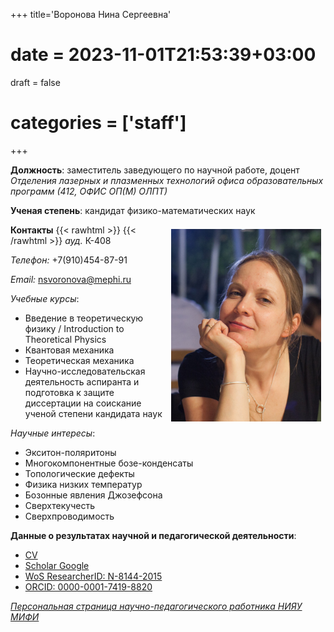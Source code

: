 +++
title='Воронова Нина Сергеевна'
# date = 2023-11-01T21:53:39+03:00
draft = false
# categories = ['staff']
+++

<!-- ![photo](photo.jpg) -->

**Должность**: заместитель заведующего по научной работе, доцент *Отделения лазерных и плазменных технологий офиса образовательных программ (412, ОФИС ОП(М) ОЛПТ)*

**Ученая степень**: кандидат физико-математических наук

**Контакты**
{{< rawhtml >}}
<img src="photo.jpg" width="240px" style="float:right; margin: 7px;"/>
{{< /rawhtml >}}
*ауд.* К-408

*Телефон:* +7(910)454-87-91

*Email:* nsvoronova@mephi.ru


*Учебные курсы*:
- Введение в теоретическую физику / Introduction to Theoretical Physics 
- Квантовая механика
- Теоретическая механика
- Научно-исследовательская деятельность аспиранта и подготовка к защите диссертации на соискание ученой степени кандидата наук 


*Научные интересы*:	
- Экситон-поляритоны
- Многокомпонентные бозе-конденсаты
- Топологические дефекты
- Физика низких температур
- Бозонные явления Джозефсона
- Сверхтекучесть
- Сверхпроводимость

**Данные о результатах научной и педагогической деятельности**:	
- [CV](CV_Voronova.pdf)
- [Scholar Google](https://scholar.google.com/citations?user=C5_mUIIAAAAJ&hl=ru&oi=sra)
- [WoS ResearcherID: N-8144-2015](https://www.webofscience.com/wos/author/record/N-8144-2015)
- [ORCID: 0000-0001-7419-8820](https://orcid.org/0000-0001-7419-8820)


[*Персональная страница научно-педагогического работника НИЯУ МИФИ*](https://home.mephi.ru/ru/users/622/public)